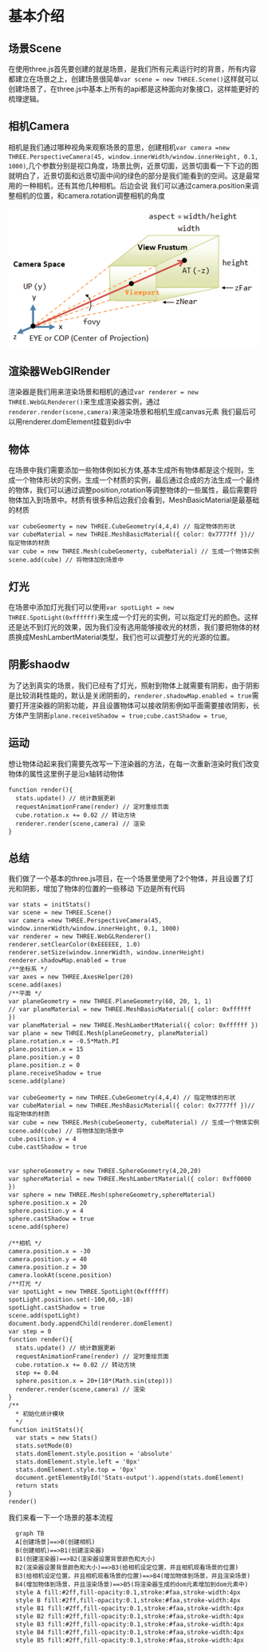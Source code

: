 # 基本介绍

## 场景Scene

在使用three.js首先要创建的就是场景，是我们所有元素运行时的背景，所有内容都建立在场景之上，创建场景很简单`var scene = new THREE.Scene()`这样就可以创建场景了，在three.js中基本上所有的api都是这种面向对象接口，这样能更好的梳理逻辑。

## 相机Camera

相机是我们通过哪种视角来观察场景的意思，创建相机`var camera =new THREE.PerspectiveCamera(45, window.innerWidth/window.innerHeight, 0.1, 1000)`,几个参数分别是视口角度，场景比例，近景切面，远景切面看一下下边的图就明白了，近景切面和远景切面中间的绿色的部分是我们能看到的空间。这是最常用的一种相机，还有其他几种相机。后边会说
我们可以通过camera.position来调整相机的位置，和camera.rotation调整相机的角度

![相机视角](../images/threejs/camera.png "相机视角")

## 渲染器WebGlRender

渲染器是我们用来渲染场景和相机的通过`var renderer = new THREE.WebGLRenderer()`来生成渲染器实例，通过`renderer.render(scene,camera)`来渲染场景和相机生成canvas元素
我们最后可以用renderer.domElement挂载到div中

## 物体

在场景中我们需要添加一些物体例如长方体,基本生成所有物体都是这个规则，生成一个物体形状的实例，生成一个材质的实例，最后通过合成的方法生成一个最终的物体，我们可以通过调整position,rotation等调整物体的一些属性，最后需要将物体加入到场景中。材质有很多种后边我们会看到，MeshBasicMaterial是最基础的材质

```
var cubeGeomerty = new THREE.CubeGeometry(4,4,4) // 指定物体的形状
var cubeMaterial = new THREE.MeshBasicMaterial({ color: 0x7777ff })// 指定物体的材质
var cube = new THREE.Mesh(cubeGeomerty, cubeMaterial) // 生成一个物体实例
scene.add(cube) // 将物体加到场景中
```

## 灯光

在场景中添加灯光我们可以使用`var spotLight = new THREE.SpotLight(0xffffff)`来生成一个灯光的实例，可以指定灯光的颜色。这样还是达不到灯光的效果，因为我们没有选用能够接收光的材质，我们要把物体的材质换成MeshLambertMaterial类型，我们也可以调整灯光的光源的位置。

## 阴影shaodw

为了达到真实的场景，我们已经有了灯光，照射到物体上就需要有阴影，由于阴影是比较消耗性能的，默认是关闭阴影的，`renderer.shadowMap.enabled = true`需要打开渲染器的阴影功能，并且设置物体可以接收阴影例如平面需要接收阴影，长方体产生阴影`plane.receiveShadow = true;cube.castShadow = true`,

## 运动

想让物体动起来我们需要先改写一下渲染器的方法，在每一次重新渲染时我们改变物体的属性这里例子是沿x轴转动物体
```
function render(){
  stats.update() // 统计数据更新
  requestAnimationFrame(render) // 定时重绘页面
  cube.rotation.x += 0.02 // 转动方块
  renderer.render(scene,camera) // 渲染
}
```

## 总结

我们做了一个基本的three.js项目，在一个场景里使用了2个物体，并且设置了灯光和阴影，增加了物体的位置的一些移动
下边是所有代码


```
var stats = initStats()
var scene = new THREE.Scene()
var camera =new THREE.PerspectiveCamera(45, window.innerWidth/window.innerHeight, 0.1, 1000)
var renderer = new THREE.WebGLRenderer()
renderer.setClearColor(0xEEEEEE, 1.0)
renderer.setSize(window.innerWidth, window.innerHeight)
renderer.shadowMap.enabled = true
/**坐标系 */
var axes = new THREE.AxesHelper(20)
scene.add(axes)
/**平面 */
var planeGeometry = new THREE.PlaneGeometry(60, 20, 1, 1)
// var planeMaterial = new THREE.MeshBasicMaterial({ color: 0xffffff })
var planeMaterial = new THREE.MeshLambertMaterial({ color: 0xffffff })
var plane = new THREE.Mesh(planeGeometry, planeMaterial)
plane.rotation.x = -0.5*Math.PI
plane.position.x = 15
plane.position.y = 0
plane.position.z = 0
plane.receiveShadow = true
scene.add(plane)

var cubeGeomerty = new THREE.CubeGeometry(4,4,4) // 指定物体的形状
var cubeMaterial = new THREE.MeshBasicMaterial({ color: 0x7777ff })// 指定物体的材质
var cube = new THREE.Mesh(cubeGeomerty, cubeMaterial) // 生成一个物体实例
scene.add(cube) // 将物体加到场景中
cube.position.y = 4
cube.castShadow = true


var sphereGeometry = new THREE.SphereGeometry(4,20,20)
var sphereMaterial = new THREE.MeshLambertMaterial({ color: 0xff0000 })
var sphere = new THREE.Mesh(sphereGeometry,sphereMaterial)
sphere.position.x = 20
sphere.position.y = 4
sphere.castShadow = true
scene.add(sphere)

/**相机 */
camera.position.x = -30
camera.position.y = 40
camera.position.z = 30
camera.lookAt(scene.position)
/**灯光 */
var spotLight = new THREE.SpotLight(0xffffff)
spotLight.position.set(-100,60,-10)
spotLight.castShadow = true
scene.add(spotLight)
document.body.appendChild(renderer.domElement)
var step = 0
function render(){
  stats.update() // 统计数据更新
  requestAnimationFrame(render) // 定时重绘页面
  cube.rotation.x += 0.02 // 转动方块
  step += 0.04
  sphere.position.x = 20+(10*(Math.sin(step)))
  renderer.render(scene,camera) // 渲染
}
/**
  * 初始化统计模块
  */
function initStats(){
  var stats = new Stats()
  stats.setMode(0)
  stats.domElement.style.position = 'absolute'
  stats.domElement.style.left = '0px'
  stats.domElement.style.top = '0px'
  document.getElementById('Stats-output').append(stats.domElement)
  return stats
}
render()
```

我们来看一下一个场景的基本流程

```mermaid
  graph TB
  A[创建场景]==>B(创建相机)
  B(创建相机)==>B1(创建渲染器)
  B1(创建渲染器)==>B2(渲染器设置背景颜色和大小)
  B2(渲染器设置背景颜色和大小)==>B3(给相机设定位置，并且相机观看场景的位置)
  B3(给相机设定位置，并且相机观看场景的位置)==>B4(增加物体到场景，并且渲染场景)
  B4(增加物体到场景，并且渲染场景)==>B5(将渲染器生成的dom元素增加到dom元素中)
  style A fill:#2ff,fill-opacity:0.1,stroke:#faa,stroke-width:4px
  style B fill:#2ff,fill-opacity:0.1,stroke:#faa,stroke-width:4px
  style B1 fill:#2ff,fill-opacity:0.1,stroke:#faa,stroke-width:4px
  style B2 fill:#2ff,fill-opacity:0.1,stroke:#faa,stroke-width:4px
  style B3 fill:#2ff,fill-opacity:0.1,stroke:#faa,stroke-width:4px
  style B4 fill:#2ff,fill-opacity:0.1,stroke:#faa,stroke-width:4px
  style B5 fill:#2ff,fill-opacity:0.1,stroke:#faa,stroke-width:4px
```

